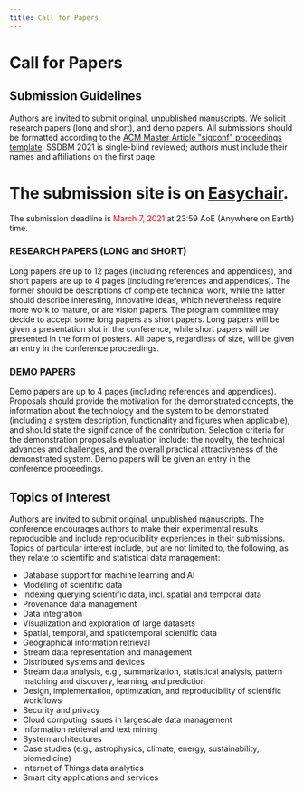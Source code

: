 ```yaml
---
title: Call for Papers
---
```



# Call for Papers


## Submission Guidelines

Authors are invited to submit original, unpublished manuscripts. We solicit research papers (long and short), and demo papers. All submissions should be formatted according to the [ACM Master Article "sigconf" proceedings template](https://www.acm.org/publications/proceedings-template). SSDBM 2021 is single-blind reviewed; authors must include their names and affiliations on the first page.

# The submission site is on [Easychair](https://easychair.org/conferences/submission_new?a=25572222).


The submission deadline is <span style="color:red;">March 7, 2021 </span> at 23:59 AoE (Anywhere on Earth) time.



### RESEARCH PAPERS (LONG and SHORT)

Long papers are up to 12 pages (including references and appendices), and short papers are up to 4 pages (including references and appendices).
The former should be descriptions of complete technical work, while the latter should describe interesting, innovative ideas, which nevertheless require more work to mature, or are vision papers. The program committee may decide to accept some long papers as short papers. Long papers will be given a presentation slot in the conference, while short papers will be presented in the form of posters. All papers, regardless of size, will be given an entry in the conference proceedings.


### DEMO PAPERS

Demo papers are up to 4 pages (including references and appendices). Proposals should provide the motivation for the demonstrated concepts, the information about the technology and the system to be demonstrated (including a system description, functionality and figures when applicable), and should state the significance of the contribution. Selection criteria for the demonstration proposals evaluation include: the novelty, the technical advances and challenges, and the overall practical attractiveness of the demonstrated system. Demo papers will be given an entry in the conference proceedings.



## Topics of Interest

Authors are invited to submit original, unpublished manuscripts. The conference encourages authors to make their experimental results reproducible and include reproducibility experiences in their submissions. Topics of particular interest include, but are not limited to, the following, as they relate to scientific and statistical data management:

 - Database support for machine learning and AI
 - Modeling of scientific data
 - Indexing querying scientific data, incl. spatial and temporal data
 - Provenance data management
 - Data integration
 - Visualization and exploration of large datasets
 - Spatial, temporal, and spatio­temporal scientific data
 - Geographical information retrieval
 - Stream data representation and management
 - Distributed systems and devices
 - Stream data analysis, e.g., summarization, statistical analysis, pattern matching and discovery, learning, and prediction
 - Design, implementation, optimization, and reproducibility of scientific workflows
 - Security and privacy
 - Cloud computing issues in large­scale data management
 - Information retrieval and text mining
 - System architectures
 - Case studies (e.g., astrophysics, climate, energy, sustainability, biomedicine)
 - Internet of Things data analytics
 - Smart city applications and services
